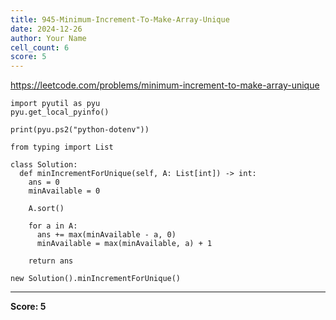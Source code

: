 ```yaml
---
title: 945-Minimum-Increment-To-Make-Array-Unique
date: 2024-12-26
author: Your Name
cell_count: 6
score: 5
---
```


https://leetcode.com/problems/minimum-increment-to-make-array-unique


```
import pyutil as pyu
pyu.get_local_pyinfo()
```


```
print(pyu.ps2("python-dotenv"))
```


```
from typing import List
```


```
class Solution:
  def minIncrementForUnique(self, A: List[int]) -> int:
    ans = 0
    minAvailable = 0

    A.sort()

    for a in A:
      ans += max(minAvailable - a, 0)
      minAvailable = max(minAvailable, a) + 1

    return ans
```


```
new Solution().minIncrementForUnique()
```


---
**Score: 5**